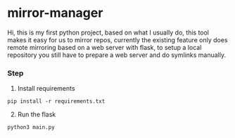 # mirror-manager

Hi, this is my first python project, based on what I usually do, this tool makes it easy for us to mirror repos, currently the existing feature only does remote mirroring based on a web server with flask, to setup a local repository you still have to prepare a web server and do symlinks manually.

### Step

1. Install requirements

```
pip install -r requirements.txt
```

2. Run the flask
```
python3 main.py
```
